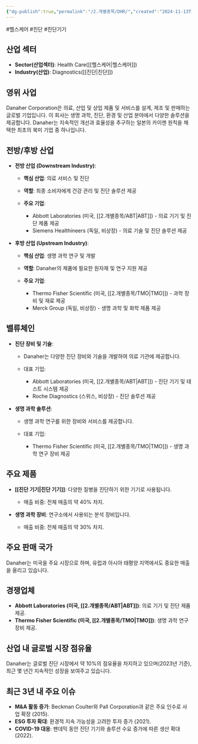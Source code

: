 ```yaml
---
{"dg-publish":true,"permalink":"/2.개별종목/DHR/","created":"2024-11-13T16:55:18.473+09:00","updated":"2025-07-29T21:37:04.568+09:00"}
---
```


#헬스케어 #진단 #진단기기 

## 산업 섹터

- **Sector(산업섹터)**: Health Care([[헬스케어\|헬스케어]])
- **Industry(산업)**: Diagnostics([[진단\|진단]])

## 영위 사업

Danaher Corporation은 의료, 산업 및 상업 제품 및 서비스를 설계, 제조 및 판매하는 글로벌 기업입니다. 이 회사는 생명 과학, 진단, 환경 및 산업 분야에서 다양한 솔루션을 제공합니다. Danaher는 지속적인 개선과 효율성을 추구하는 일본의 카이젠 원칙을 채택한 최초의 북미 기업 중 하나입니다.

## 전방/후방 산업

- **전방 산업 (Downstream Industry)**:
    
    - **핵심 산업**: 의료 서비스 및 진단
    - **역할**: 최종 소비자에게 건강 관리 및 진단 솔루션 제공
    - **주요 기업**:
        
        - Abbott Laboratories (미국, [[2.개별종목/ABT\|ABT]]) - 의료 기기 및 진단 제품 제공
        - Siemens Healthineers (독일, 비상장) - 의료 기술 및 진단 솔루션 제공
        
    
- **후방 산업 (Upstream Industry)**:
    
    - **핵심 산업**: 생명 과학 연구 및 개발
    - **역할**: Danaher의 제품에 필요한 원자재 및 연구 지원 제공
    - **주요 기업**:
        
        - Thermo Fisher Scientific (미국, [[2.개별종목/TMO\|TMO]]) - 과학 장비 및 재료 제공
        - Merck Group (독일, 비상장) - 생명 과학 및 화학 제품 제공
        
    

## 밸류체인

- **진단 장비 및 기술**:
    
    - Danaher는 다양한 진단 장비와 기술을 개발하여 의료 기관에 제공합니다.
    - 대표 기업:
        
        - Abbott Laboratories (미국, [[2.개별종목/ABT\|ABT]]) - 진단 기기 및 테스트 시스템 제공
        - Roche Diagnostics (스위스, 비상장) - 진단 솔루션 제공
        
    
- **생명 과학 솔루션**:
    
    - 생명 과학 연구를 위한 장비와 서비스를 제공합니다.
    - 대표 기업:
        
        - Thermo Fisher Scientific (미국, [[2.개별종목/TMO\|TMO]]) - 생명 과학 연구 장비 제공


## 주요 제품

- **[[진단 기기\|진단 기기]]**: 다양한 질병을 진단하기 위한 기기로 사용됩니다.
    
    - 매출 비중: 전체 매출의 약 40% 차지.
    
- **생명 과학 장비**: 연구소에서 사용되는 분석 장비입니다.
    
    - 매출 비중: 전체 매출의 약 30% 차지.
    

## 주요 판매 국가

Danaher는 미국을 주요 시장으로 하며, 유럽과 아시아 태평양 지역에서도 중요한 매출을 올리고 있습니다.

## 경쟁업체

- **Abbott Laboratories (미국, [[2.개별종목/ABT\|ABT]])**: 의료 기기 및 진단 제품 제공.
- **Thermo Fisher Scientific (미국, [[2.개별종목/TMO\|TMO]])**: 생명 과학 연구 장비 제공.

## 산업 내 글로벌 시장 점유율

Danaher는 글로벌 진단 시장에서 약 10%의 점유율을 차지하고 있으며(2023년 기준), 최근 몇 년간 지속적인 성장을 보여주고 있습니다.

## 최근 3년 내 주요 이슈

- **M&A 활동 증가**: Beckman Coulter와 Pall Corporation과 같은 주요 인수로 사업 확장 (2015).
- **ESG 투자 확대**: 환경적 지속 가능성을 고려한 투자 증가 (2021).
- **COVID-19 대응**: 팬데믹 동안 진단 기기와 솔루션 수요 증가에 따른 생산 확대 (2022).